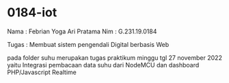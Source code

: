 # 0184-iot
Nama : Febrian Yoga Ari Pratama
Nim : G.231.19.0184

Tugas : Membuat sistem pengendali Digital berbasis Web 

pada folder suhu merupakan tugas praktikum minggu tgl 27 november 2022 yaitu Integrasi pembacaan data suhu dari NodeMCU dan dashboard PHP/Javascript Realtime
